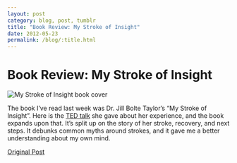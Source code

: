 ```yaml
---
layout: post
category: blog, post, tumblr
title: "Book Review: My Stroke of Insight"
date: 2012-05-23
permalink: /blog/:title.html
---
```


# Book Review: My Stroke of Insight

![My Stroke of Insight book cover](http://68.media.tumblr.com/tumblr_m4d0yvu1G71qz81kho1_400.jpg)

The book I’ve read last week was Dr. Jill Bolte Taylor’s “My Stroke of Insight”. Here is the [TED talk](http://www.ted.com/talks/jill_bolte_taylor_s_powerful_stroke_of_insight) she gave about her experience, and the book expands upon that. It’s split up on the story of her stroke, recovery, and next steps. It debunks common myths around strokes, and it gave me a better understanding about my own mind.

[Original Post](http://jermspeaks.com/post/23614392227/the-book-ive-read-last-week-was-dr-jill-bolte)
